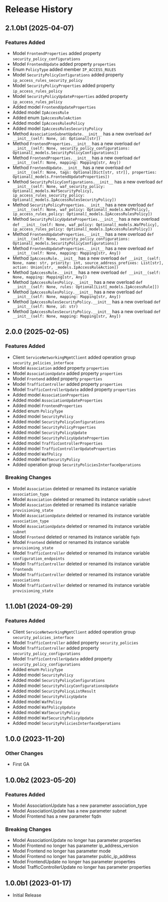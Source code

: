 # Release History

## 2.1.0b1 (2025-04-07)

### Features Added

  - Model `FrontendProperties` added property `security_policy_configurations`
  - Model `FrontendUpdate` added property `properties`
  - Enum `PolicyType` added member `IP_ACCESS_RULES`
  - Model `SecurityPolicyConfigurations` added property `ip_access_rules_security_policy`
  - Model `SecurityPolicyProperties` added property `ip_access_rules_policy`
  - Model `SecurityPolicyUpdateProperties` added property `ip_access_rules_policy`
  - Added model `FrontendUpdateProperties`
  - Added model `IpAccessRule`
  - Added enum `IpAccessRuleAction`
  - Added model `IpAccessRulesPolicy`
  - Added model `IpAccessRulesSecurityPolicy`
  - Method `AssociationSubnetUpdate.__init__` has a new overload `def __init__(self: None, id: Optional[str])`
  - Method `FrontendProperties.__init__` has a new overload `def __init__(self: None, security_policy_configurations: Optional[_models.SecurityPolicyConfigurations])`
  - Method `FrontendProperties.__init__` has a new overload `def __init__(self: None, mapping: Mapping[str, Any])`
  - Method `FrontendUpdate.__init__` has a new overload `def __init__(self: None, tags: Optional[Dict[str, str]], properties: Optional[_models.FrontendUpdateProperties])`
  - Method `SecurityPolicyConfigurations.__init__` has a new overload `def __init__(self: None, waf_security_policy: Optional[_models.WafSecurityPolicy], ip_access_rules_security_policy: Optional[_models.IpAccessRulesSecurityPolicy])`
  - Method `SecurityPolicyProperties.__init__` has a new overload `def __init__(self: None, waf_policy: Optional[_models.WafPolicy], ip_access_rules_policy: Optional[_models.IpAccessRulesPolicy])`
  - Method `SecurityPolicyUpdateProperties.__init__` has a new overload `def __init__(self: None, waf_policy: Optional[_models.WafPolicy], ip_access_rules_policy: Optional[_models.IpAccessRulesPolicy])`
  - Method `FrontendUpdateProperties.__init__` has a new overload `def __init__(self: None, security_policy_configurations: Optional[_models.SecurityPolicyConfigurations])`
  - Method `FrontendUpdateProperties.__init__` has a new overload `def __init__(self: None, mapping: Mapping[str, Any])`
  - Method `IpAccessRule.__init__` has a new overload `def __init__(self: None, name: str, priority: int, source_address_prefixes: List[str], action: Union[str, _models.IpAccessRuleAction])`
  - Method `IpAccessRule.__init__` has a new overload `def __init__(self: None, mapping: Mapping[str, Any])`
  - Method `IpAccessRulesPolicy.__init__` has a new overload `def __init__(self: None, rules: Optional[List[_models.IpAccessRule]])`
  - Method `IpAccessRulesPolicy.__init__` has a new overload `def __init__(self: None, mapping: Mapping[str, Any])`
  - Method `IpAccessRulesSecurityPolicy.__init__` has a new overload `def __init__(self: None, id: str)`
  - Method `IpAccessRulesSecurityPolicy.__init__` has a new overload `def __init__(self: None, mapping: Mapping[str, Any])`

## 2.0.0 (2025-02-05)

### Features Added

  - Client `ServiceNetworkingMgmtClient` added operation group `security_policies_interface`
  - Model `Association` added property `properties`
  - Model `AssociationUpdate` added property `properties`
  - Model `Frontend` added property `properties`
  - Model `TrafficController` added property `properties`
  - Model `TrafficControllerUpdate` added property `properties`
  - Added model `AssociationProperties`
  - Added model `AssociationUpdateProperties`
  - Added model `FrontendProperties`
  - Added enum `PolicyType`
  - Added model `SecurityPolicy`
  - Added model `SecurityPolicyConfigurations`
  - Added model `SecurityPolicyProperties`
  - Added model `SecurityPolicyUpdate`
  - Added model `SecurityPolicyUpdateProperties`
  - Added model `TrafficControllerProperties`
  - Added model `TrafficControllerUpdateProperties`
  - Added model `WafPolicy`
  - Added model `WafSecurityPolicy`
  - Added operation group `SecurityPoliciesInterfaceOperations`
  
### Breaking Changes

  - Model `Association` deleted or renamed its instance variable `association_type`
  - Model `Association` deleted or renamed its instance variable `subnet`
  - Model `Association` deleted or renamed its instance variable `provisioning_state`
  - Model `AssociationUpdate` deleted or renamed its instance variable `association_type`
  - Model `AssociationUpdate` deleted or renamed its instance variable `subnet`
  - Model `Frontend` deleted or renamed its instance variable `fqdn`
  - Model `Frontend` deleted or renamed its instance variable `provisioning_state`
  - Model `TrafficController` deleted or renamed its instance variable `configuration_endpoints`
  - Model `TrafficController` deleted or renamed its instance variable `frontends`
  - Model `TrafficController` deleted or renamed its instance variable `associations`
  - Model `TrafficController` deleted or renamed its instance variable `provisioning_state`

## 1.1.0b1 (2024-09-29)

### Features Added

  - Client `ServiceNetworkingMgmtClient` added operation group `security_policies_interface`
  - Model `TrafficController` added property `security_policies`
  - Model `TrafficController` added property `security_policy_configurations`
  - Model `TrafficControllerUpdate` added property `security_policy_configurations`
  - Added enum `PolicyType`
  - Added model `SecurityPolicy`
  - Added model `SecurityPolicyConfigurations`
  - Added model `SecurityPolicyConfigurationsUpdate`
  - Added model `SecurityPolicyListResult`
  - Added model `SecurityPolicyUpdate`
  - Added model `WafPolicy`
  - Added model `WafPolicyUpdate`
  - Added model `WafSecurityPolicy`
  - Added model `WafSecurityPolicyUpdate`
  - Added model `SecurityPoliciesInterfaceOperations`

## 1.0.0 (2023-11-20)

### Other Changes

  - First GA

## 1.0.0b2 (2023-05-20)

### Features Added

  - Model AssociationUpdate has a new parameter association_type
  - Model AssociationUpdate has a new parameter subnet
  - Model Frontend has a new parameter fqdn

### Breaking Changes

  - Model AssociationUpdate no longer has parameter properties
  - Model Frontend no longer has parameter ip_address_version
  - Model Frontend no longer has parameter mode
  - Model Frontend no longer has parameter public_ip_address
  - Model FrontendUpdate no longer has parameter properties
  - Model TrafficControllerUpdate no longer has parameter properties

## 1.0.0b1 (2023-01-17)

* Initial Release
